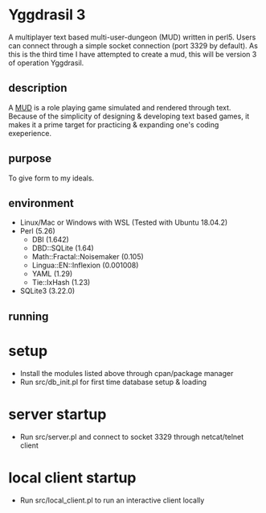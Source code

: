 # Yggdrasil 3
A multiplayer text based multi-user-dungeon (MUD) written in perl5. Users can connect through a simple socket connection (port 3329 by default). As this is the third time I have attempted to create a mud, this will be version 3 of operation Yggdrasil.

## description
A [MUD](https://en.wikipedia.org/wiki/MUD) is a role playing game simulated and rendered through text. Because of the simplicity of designing & developing text based games, it makes it a prime target for practicing & expanding one's coding exeperience.

## purpose
To give form to my ideals.

## environment
* Linux/Mac or Windows with WSL (Tested with Ubuntu 18.04.2)
* Perl (5.26)
    * DBI (1.642)
    * DBD::SQLite (1.64)
    * Math::Fractal::Noisemaker (0.105)
    * Lingua::EN::Inflexion (0.001008)
    * YAML (1.29)
    * Tie::IxHash (1.23)
* SQLite3 (3.22.0)

## running
# setup
* Install the modules listed above through cpan/package manager
* Run src/db_init.pl for first time database setup & loading

# server startup
* Run src/server.pl and connect to socket 3329 through netcat/telnet client

# local client startup
* Run src/local_client.pl to run an interactive client locally
